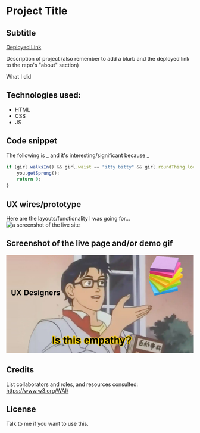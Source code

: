 # Project Title

## Subtitle

[Deployed Link](https://lshillman.github.io/REPOSITORY-NAME/)

Description of project (also remember to add a blurb and the deployed link to the repo's "about" section)

What I did

## Technologies used:

* HTML
* CSS
* JS


## Code snippet

The following is _ and it's interesting/significant because _

````javascript
if (girl.walksIn() && girl.waist == "itty bitty" && girl.roundThing.location == yourFace) {
    you.getSprung();
    return 0;
}
````

## UX wires/prototype

Here are the layouts/functionality I was going for...
![a screenshot of the live site](./assets/images/readme/design.jpg)

## Screenshot of the live page and/or demo gif

![a screenshot of the live site](./assets/images/readme/is-this-empathy.jpg)


## Credits

List collaborators and roles, and resources consulted:
https://www.w3.org/WAI/


## License

Talk to me if you want to use this.